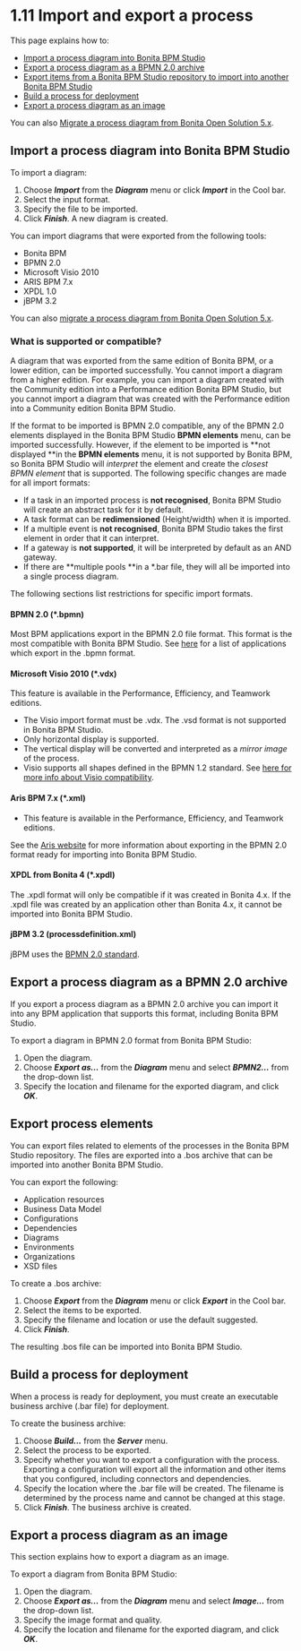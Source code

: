 # 1.11 Import and export a process

This page explains how to:

* [Import a process diagram into Bonita BPM Studio](#import)
* [Export a process diagram as a BPMN 2.0 archive](#export)
* [Export items from a Bonita BPM Studio repository to import into another Bonita BPM Studio](#export_for_exchange)
* [Build a process for deployment](#build_for_deployment)
* [Export a process diagram as an image](#export_image)

You can also [Migrate a process diagram from Bonita Open Solution 5.x](/migrate-a-process-from-bonita-open-solution-5x.html).

## Import a process diagram into Bonita BPM Studio

To import a diagram:

1. Choose **_Import_** from the **_Diagram_** menu or click **_Import_** in the Cool bar.
2. Select the input format.
3. Specify the file to be imported.
4. Click **_Finish_**. A new diagram is created.

You can import diagrams that were exported from the following tools:

* Bonita BPM
* BPMN 2.0
* Microsoft Visio 2010
* ARIS BPM 7.x
* XPDL 1.0
* jBPM 3.2

You can also [migrate a process diagram from Bonita Open Solution 5.x](/migrate-a-process-from-bonita-open-solution-5x.html).

### What is supported or compatible?

A diagram that was exported from the same edition of Bonita BPM, or a lower edition, can be imported successfully. 
You cannot import a diagram from a higher edition. 
For example, you can import a diagram created with the Community edition into a Performance edition Bonita BPM Studio, 
but you cannot import a diagram that was created with the Performance edition into a Community edition Bonita BPM Studio.

If the format to be imported is BPMN 2.0 compatible, any of the BPMN 2.0 elements displayed in the Bonita BPM Studio **BPMN elements** menu, can be imported successfully. However, if the element to be 
imported is **not displayed **in the **BPMN elements** menu, it is not supported by Bonita BPM, so Bonita BPM Studio will _interpret_ the element and create the _closest BPMN element_
that is supported. The following specific changes are made for all import formats:

* If a task in an imported process is **not recognised**, Bonita BPM Studio will create an abstract task for it by default.
* A task format can be **redimensioned** (Height/width) when it is imported.
* If a multiple event is **not recognised**, Bonita BPM Studio takes the first element in order that it can interpret.
* If a gateway is **not supported**, it will be interpreted by default as an AND gateway.
* If there are **multiple pools **in a \*.bar file, they will all be imported into a single process diagram.

The following sections list restrictions for specific import formats.

#### BPMN 2.0 (\*.bpmn)

Most BPM applications export in the BPMN 2.0 file format. This format is the most compatible with Bonita BPM Studio. See [here](http://www.bpmn.org/#tabs-implementers) for a list of applications 
which export in the .bpmn format.

#### Microsoft Visio 2010 (\*.vdx)

This feature is available in the Performance, Efficiency, and Teamwork editions.

* The Visio import format must be .vdx. The .vsd format is not supported in Bonita BPM Studio.
* Only horizontal display is supported.
* The vertical display will be converted and interpreted as a _mirror image_ of the process.
* Visio supports all shapes defined in the BPMN 1.2 standard. See [here for more info about Visio compatibility](http://blogs.msdn.com/b/visio/archive/2009/12/03/bpmn-support-in-visio-2010.aspx).

#### Aris BPM 7.x (\*.xml)

* This feature is available in the Performance, Efficiency, and Teamwork editions.

See the [Aris website](http://www.softwareag.com/corporate/products/az/aris/default.asp) for 
more information about exporting in the BPMN 2.0 format ready for importing into Bonita BPM Studio.

#### XPDL from Bonita 4 (\*.xpdl)

The .xpdl format will only be compatible if it was created in Bonita 4.x. If the .xpdl file was created by an application other than Bonita 4.x, it cannot be imported into Bonita BPM Studio.

#### jBPM 3.2 (processdefinition.xml)

jBPM uses the [BPMN 2.0 standard](http://www.jboss.org/jbpm).

## Export a process diagram as a BPMN 2.0 archive

If you export a process diagram as a BPMN 2.0 archive you can import it into any BPM application that supports this format, including Bonita BPM Studio.

To export a diagram in BPMN 2.0 format from Bonita BPM Studio:

1. Open the diagram.
2. Choose **_Export as..._** from the **_Diagram_** menu and select **_BPMN2..._** from the drop-down list.
3. Specify the location and filename for the exported diagram, and click **_OK_**.

## Export process elements

You can export files related to elements of the processes in the Bonita BPM Studio repository. The files are exported into a .bos archive that can be imported into another Bonita BPM Studio.

You can export the following:

* Application resources
* Business Data Model
* Configurations
* Dependencies
* Diagrams
* Environments
* Organizations
* XSD files

To create a .bos archive:

1. Choose **_Export_** from the **_Diagram_** menu or click **_Export_** in the Cool bar.
2. Select the items to be exported.
3. Specify the filename and location or use the default suggested.
4. Click **_Finish_**.

The resulting .bos file can be imported into Bonita BPM Studio.

## Build a process for deployment

When a process is ready for deployment, you must create an executable business archive (.bar file) for deployment.

To create the business archive:

1. Choose **_Build..._** from the **_Server_** menu.
2. Select the process to be exported.
3. Specify whether you want to export a configuration with the process. Exporting a configuration will export all the information and other items that you 
configured, including connectors and dependencies.
4. Specify the location where the .bar file will be created. The filename is determined by the process name and cannot be changed at this stage.
5. Click **_Finish_**. The business archive is created.

## Export a process diagram as an image

This section explains how to export a diagram as an image.

To export a diagram from Bonita BPM Studio:

1. Open the diagram.
2. Choose **_Export as..._** from the **_Diagram_** menu and select **_Image..._** from the drop-down list.
3. Specify the image format and quality.
4. Specify the location and filename for the exported diagram, and click **_OK_**.